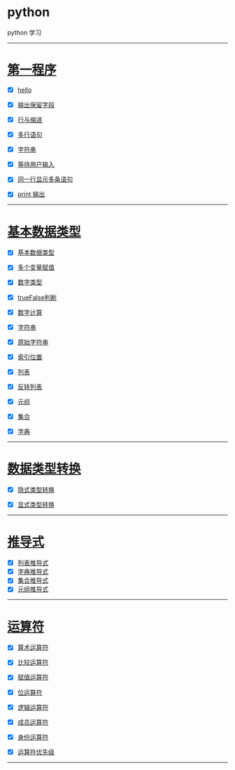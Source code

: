 # python

python 学习

------------------------


# [第一程序](first)

- [x] [hello](first/base/printTest/PrintTest.py)
- [x] [输出保留字段](first/key/word/KeyWordTest.py)
- [x] [行与缩进](first/line/LineTest.py)
- [x] [多行语句](first/numLine/NumLineTest.py)
- [x] [字符串](first/string/StringTest.py)
- [x] [等待用户输入](first/input/InputTest.py)
- [x] [同一行显示多条语句](first/lineToLine/LineToLineTest.py)
- [x] [print 输出](first/print/printTest.py)


---------------------------


# [基本数据类型](type)

- [x] [基本数据类型](type/dataType/DataTypeTest.py)
- [x] [多个变量赋值](type/manyEnv/ManyEnvTest.py)
- [x] [数字类型](type/numberType/numberTypeTest.py)
- [x] [trueFalse判断](type/trueFalse/trueFalseTest.py)
- [x] [数字计算](type/numCompute/numComputeTest.py)
- [x] [字符串](type/string/stringTest.py)
- [x] [原始字符串](type/Rstring/RstringTest.py)
- [x] [索引位置](type/stringIndex/stringIndexTest.py)
- [x] [列表](type/list/listTest.py)
- [x] [反转列表](type/reverseList/reverseTest.py)
- [x] [元组](type/tuple/tupleTest.py)
- [x] [集合](type/set/setTest.py)
- [x] [字典](type/dictionary/dictionaryTest.py)


---------------------------


# [数据类型转换](typeChange)

- [x] [隐式类型转换](typeChange/hideChange/hideChangeTest.py)
- [x] [显式类型转换](typeChange/showChange/showChangeTest.py)


---------------------------

# [推导式](derivation)

- [x] [列表推导式](derivation/listDerivation/listDerivationTest.py)
- [x] [字典推导式](derivation/dictDerivation/dictDerivationTest.py)
- [x] [集合推导式](derivation/setDerivation/setDerivationTest.py)
- [x] [元组推导式](derivation/tupleDerivation/tupleDerivationTest.py)

---------------------------

# [运算符](operation)

- [x] [算术运算符](operation/computeOper/computeOperTest.py)
- [x] [比较运算符](operation/compareOper/compareOperTest.py)
- [x] [赋值运算符](operation/assignOper/assignOperTest.py)
- [x] [位运算符](operation/positionOper/positionOperTest.py)
- [x] [逻辑运算符](operation/logicOper/logicOperTest.py)
- [x] [成员运算符](operation/memberOper/memberOperTest.py)
- [x] [身份运算符](operation/idOper/idOperTest.py)
- [x] [运算符优先级](operation/firstOper/firstOperTest.py)


---------------------------


